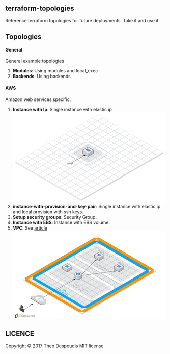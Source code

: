terraform-topologies
---

Reference terraform topologies for future deployments.
Take it and use it

## Topologies

#### General
General example topologies
1. **Modules**: Using modules and local_exec
2. **Backends**: Using backends

#### AWS
Amazon web services specific.

1. **Instance with Ip**: Single instance with elastic ip
![img](./aws/instance-with-ip/instance-ip.png)
2. **instance-with-provision-and-key-pair**: Single instance with elastic ip and local provision with ssh keys.
3. **Setup security groups**: Security Group.
4. **Instance with EBS**: Instance with EBS volume.
5. **VPC**: See [article](https://dev.to/duduribeiro/creating-your-cloud-servers-with-terraform-2lpd)
![img](./aws/vpc-example/vpc-1.png)


## LICENCE
Copyright © 2017 Theo Despoudis MIT license